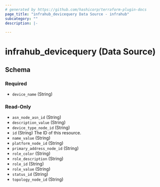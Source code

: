 ```yaml
---
# generated by https://github.com/hashicorp/terraform-plugin-docs
page_title: "infrahub_devicequery Data Source - infrahub"
subcategory: ""
description: |-
  
---
```


# infrahub_devicequery (Data Source)





<!-- schema generated by tfplugindocs -->
## Schema

### Required

- `device_name` (String)

### Read-Only

- `asn_node_asn_id` (String)
- `description_value` (String)
- `device_type_node_id` (String)
- `id` (String) The ID of this resource.
- `name_value` (String)
- `platform_node_id` (String)
- `primary_address_node_id` (String)
- `role_color` (String)
- `role_description` (String)
- `role_id` (String)
- `role_value` (String)
- `status_id` (String)
- `topology_node_id` (String)
